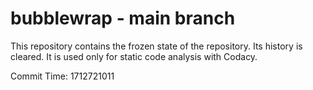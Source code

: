 # bubblewrap - main branch

This repository contains the frozen state of the repository.
Its history is cleared. It is used only for static code
analysis with Codacy.

Commit Time: 1712721011